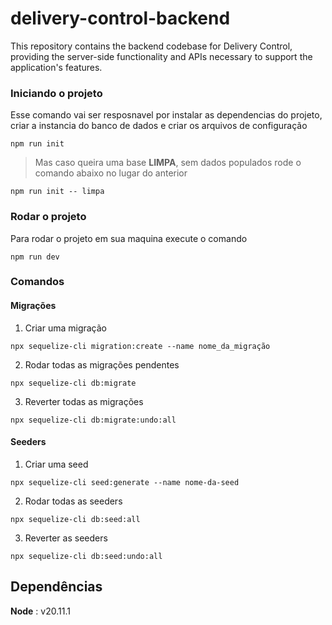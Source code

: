 # delivery-control-backend
This repository contains the backend codebase for Delivery Control, providing the server-side functionality and APIs necessary to support the application's features.

### Iniciando o projeto 

Esse comando vai ser resposnavel por instalar as dependencias do projeto, criar a instancia do banco de dados e criar os arquivos de configuração

```
npm run init
```

>Mas caso queira uma base **LIMPA**, sem dados populados rode o comando abaixo no lugar do anterior

```
npm run init -- limpa
```

### Rodar o projeto

Para rodar o projeto em sua maquina execute o comando 

```
npm run dev
```

### Comandos
#### Migrações

1. Criar uma migração

```
npx sequelize-cli migration:create --name nome_da_migração
```
2. Rodar todas as migrações pendentes

```
npx sequelize-cli db:migrate
```

3. Reverter todas as migrações

```
npx sequelize-cli db:migrate:undo:all
```

#### Seeders
1. Criar uma seed

```
npx sequelize-cli seed:generate --name nome-da-seed
```

2. Rodar todas as seeders

```
npx sequelize-cli db:seed:all
```

3. Reverter as seeders

```
npx sequelize-cli db:seed:undo:all
```



## Dependências 

**Node** : v20.11.1
